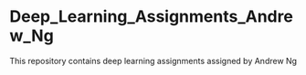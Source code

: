 # Deep_Learning_Assignments_Andrew_Ng
This repository contains deep learning assignments assigned by Andrew Ng
